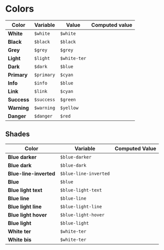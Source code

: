 # Colors

| Color       | Variable   | Value        | Computed value                                                                       |
| ----------- | ---------- | ------------ | ------------------------------------------------------------------------------------ |
| **White**   | `$white`   | `$white`     | <div class="bal-app box"><span class="bd-color has-background-white"></span></div>   |
| **Black**   | `$black`   | `$black`     | <div class="bal-app box"><span class="bd-color has-background-black"></span></div>   |
| **Grey**    | `$grey`    | `$grey`      | <div class="bal-app box"><span class="bd-color has-background-grey"></span></div>    |
| **Light**   | `$light`   | `$white-ter` | <div class="bal-app box"><span class="bd-color has-background-light"></span></div>   |
| **Dark**    | `$dark`    | `$blue`      | <div class="bal-app box"><span class="bd-color has-background-dark"></span></div>    |
| **Primary** | `$primary` | `$cyan`      | <div class="bal-app box"><span class="bd-color has-background-primary"></span></div> |
| **Info**    | `$info`    | `$blue`      | <div class="bal-app box"><span class="bd-color has-background-info"></span></div>    |
| **Link**    | `$link`    | `$cyan`      | <div class="bal-app box"><span class="bd-color has-background-link"></span></div>    |
| **Success** | `$success` | `$green`     | <div class="bal-app box"><span class="bd-color has-background-success"></span></div> |
| **Warning** | `$warning` | `$yellow`    | <div class="bal-app box"><span class="bd-color has-background-warning"></span></div> |
| **Danger**  | `$danger`  | `$red`       | <div class="bal-app box"><span class="bd-color has-background-danger"></span></div>  |

## Shades

| Color                  | Variable              | Computed Value                                                                                  |
| ---------------------- | --------------------- | ----------------------------------------------------------------------------------------------- |
| **Blue darker**        | `$blue-darker`        | <div class="bal-app box"><span class="bd-color has-background-blue-darker"></span></div>        |
| **Blue dark**          | `$blue-dark`          | <div class="bal-app box"><span class="bd-color has-background-blue-dark"></span></div>          |
| **Blue-line-inverted** | `$blue-line-inverted` | <div class="bal-app box"><span class="bd-color has-background-blue-line-inverted"></span></div> |
| **Blue**               | `$blue`               | <div class="bal-app box"><span class="bd-color has-background-blue"></span></div>               |
| **Blue light text**    | `$blue-light-text`    | <div class="bal-app box"><span class="bd-color has-background-blue-light-text"></span></div>    |
| **Blue line**          | `$blue-line`          | <div class="bal-app box"><span class="bd-color has-background-blue-line"></span></div>          |
| **Blue light line**    | `$blue-light-line`    | <div class="bal-app box"><span class="bd-color has-background-blue-light-line"></span></div>    |
| **Blue light hover**   | `$blue-light-hover`   | <div class="bal-app box"><span class="bd-color has-background-blue-light-hover"></span></div>   |
| **Blue light**         | `$blue-light`         | <div class="bal-app box"><span class="bd-color has-background-blue-light"></span></div>         |
| **White ter**          | `$white-ter`          | <div class="bal-app box"><span class="bd-color has-background-white-ter"></span></div>          |
| **White bis**          | `$white-ter`          | <div class="bal-app box"><span class="bd-color has-background-white-ter"></span></div>          |
